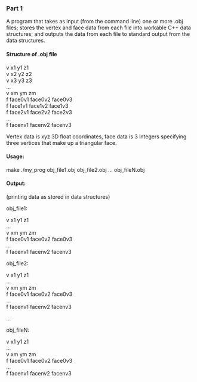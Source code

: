 ### Part 1
A program that takes as input (from the command line) one or more .obj files; stores the vertex and face data from each file into workable C++ data structures; and outputs the data from each file to standard output from the data structures.

#### Structure of .obj file
v x1 y1 z1  
v x2 y2 z2  
v x3 y3 z3  
...  
v xm ym zm  
f face0v1 face0v2 face0v3  
f face1v1 face1v2 face1v3  
f face2v1 face2v2 face2v3  
...  
f facenv1 facenv2 facenv3

Vertex data is xyz 3D float coordinates, face data is 3 integers specifying three vertices that make up a triangular face.

#### Usage:
make
./my_prog obj_file1.obj obj_file2.obj ... obj_fileN.obj

#### Output:
(printing data as stored in data structures)

obj_file1:  
 
v x1 y1 z1  
...  
v xm ym zm  
f face0v1 face0v2 face0v3  
...  
f facenv1 facenv2 facenv3  
 
obj_file2:  
 
v x1 y1 z1  
...  
v xm ym zm  
f face0v1 face0v2 face0v3  
...  
f facenv1 facenv2 facenv3  
 
...  
 
obj_fileN:  
 
v x1 y1 z1  
...  
v xm ym zm  
f face0v1 face0v2 face0v3  
...  
f facenv1 facenv2 facenv3
